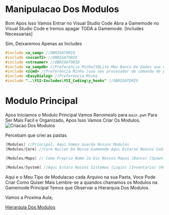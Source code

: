 # Manipulacao Dos Modulos

Bom Apos Isso Vamos Entrar no Visual Studio Code
Abra a Gamemode no Visual Studio Code e Iremos apagar TODA a Gamemode.
[Includes Necessarias]

Sim, Deixaremos Apenas as Includes 

```c
#include <a_samp> //OBRIGATORIO
#include <sscanf2> //OBRIGATORIO
#include <streamer> //OBRIGATORIO
#include <a_sampdb> //Preferencia Minha[SQLite Meu Banco De Dados que custumo usar]
#include <zcmd> //Preferencia Minha [use seu procesador de comando de preferencia]
#include <EasyDialog> //Preferencia Minha
#include "..\YSI-Includes\YSI_Coding\y_hooks" //OBRIGATORIO
```

# Modulo Principal

Apos Iniciamos o Modulo Principal Vamos Renomealo para `main.pwn` Para Ser Mais Facil e Organizado, Apos Isso Vamos Criar Os Modulos.
![Criacao Dos Modulos](../Imagens/Gamemode4.png)

Percebam que criei as pastas
```c
[Modules] //Principal, Aqui Vamos Guarda Nossos Modulos
[Modules/Core] //Core Nucleo Da Nossa Gamemode Aqui Estarao Noosos Codigos Internos(Variaveis) (Stocks) (Macros) (Defines)

[Modules/Maps] // Como Proprio Nome Ja Diz Nossos Mapas (Banco) (Spawn) (Loja1) (Prefeitura)

[Modules/System] //Aqui Estara Nossos Sistemas (Login) (Inventario) (Rodape) (Velocimetro)
```

Aqui e o Meu Tipo de Modulacao cada Arquivo na sua Pasta, Voce Pode Criar Como Quiser Mais Lembre-se a quandos chamamos os Modulos na Gamemode Principal Temos que Observar a Hierarquia Dos Modulos.

Vamos a Proxima Aula;

[Hierarquia Dos Modulos](../Aulas/curso2.md)